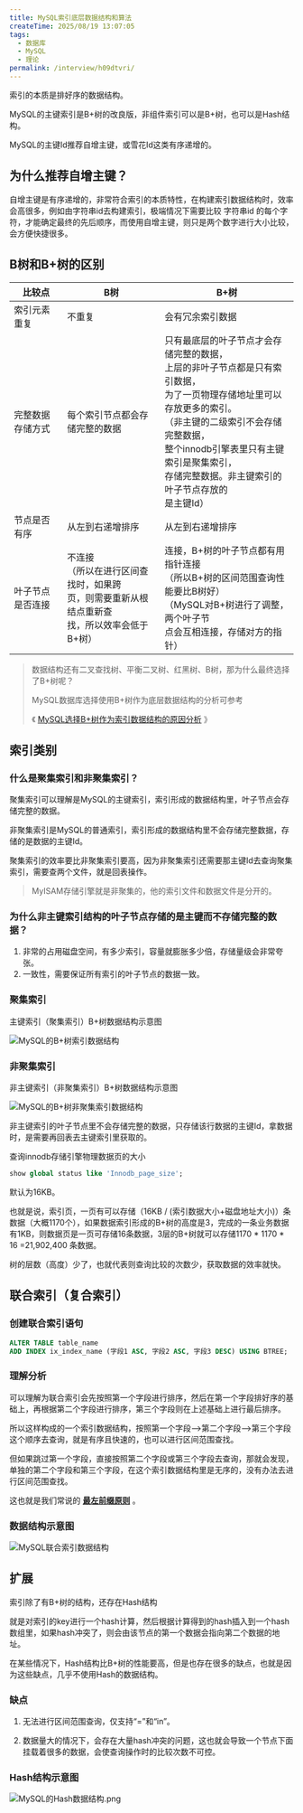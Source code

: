 ```yaml
---
title: MySQL索引底层数据结构和算法
createTime: 2025/08/19 13:07:05
tags:
  - 数据库
  - MySQL
  - 理论
permalink: /interview/h09dtvri/
---
```

索引的本质是排好序的数据结构。

MySQL的主键索引是B+树的改良版，非组件索引可以是B+树，也可以是Hash结构。

MySQL的主键Id推荐自增主键，或雪花Id这类有序递增的。

<!-- more -->



## 为什么推荐自增主键？

自增主键是有序递增的，非常符合索引的本质特性，在构建索引数据结构时，效率会高很多，例如由字符串id去构建索引，极端情况下需要比较 字符串id 的每个字符，才能确定最终的先后顺序，而使用自增主键，则只是两个数字进行大小比较，会方便快捷很多。





## B树和B+树的区别



| 比较点           | B树                                                          | B+树                                                         |
| ---------------- | ------------------------------------------------------------ | ------------------------------------------------------------ |
| 索引元素重复     | 不重复                                                       | 会有冗余索引数据                                             |
| 完整数据存储方式 | 每个索引节点都会存储完整的数据                               | 只有最底层的叶子节点才会存储完整的数据，<br />上层的非叶子节点都是只有索引数据，<br />为了一页物理存储地址里可以存放更多的索引。<br />（非主键的二级索引不会存储完整数据，<br />整个innodb引擎表里只有主键索引是聚集索引，<br />存储完整数据。非主键索引的叶子节点存放的<br />是主键Id） |
| 节点是否有序     | 从左到右递增排序                                             | 从左到右递增排序                                             |
| 叶子节点是否连接 | 不连接<br />（所以在进行区间查找时，如果跨<br />页，则需要重新从根结点重新查<br />找，所以效率会低于B+树） | 连接，B+树的叶子节点都有用指针连接<br />（所以B+树的区间范围查询性能要比B树好）<br />（MySQL对B+树进行了调整， 两个叶子节<br />点会互相连接，存储对方的指针） |



> 数据结构还有二叉查找树、平衡二叉树、红黑树、B树，那为什么最终选择了B+树呢？
>
> MySQL数据库选择使用B+树作为底层数据结构的分析可参考
>
> 《 [MySQL选择B+树作为索引数据结构的原因分析](../../../database/109.MySQL%E9%80%89%E6%8B%A9B%2B%E6%A0%91%E4%BD%9C%E4%B8%BA%E7%B4%A2%E5%BC%95%E6%95%B0%E6%8D%AE%E7%BB%93%E6%9E%84%E7%9A%84%E5%8E%9F%E5%9B%A0%E5%88%86%E6%9E%90.md) 》


## 索引类别

### 什么是聚集索引和非聚集索引？

聚集索引可以理解是MySQL的主键索引，索引形成的数据结构里，叶子节点会存储完整的数据。

非聚集索引是MySQL的普通索引，索引形成的数据结构里不会存储完整数据，存储的是数据的主键Id。

聚集索引的效率要比非聚集索引要高，因为非聚集索引还需要那主键Id去查询聚集索引，需要查两个文件，就是回表操作。

> MyISAM存储引擎就是非聚集的，他的索引文件和数据文件是分开的。



### 为什么非主键索引结构的叶子节点存储的是主键而不存储完整的数据？

1. 非常的占用磁盘空间，有多少索引，容量就膨胀多少倍，存储量级会非常夸张。
2. 一致性，需要保证所有索引的叶子节点的数据一致。



### 聚集索引

主键索引（聚集索引）B+树数据结构示意图

![MySQL的B+树索引数据结构](../../../database/images/MySQL%E7%9A%84B%2B%E6%A0%91%E7%B4%A2%E5%BC%95%E6%95%B0%E6%8D%AE%E7%BB%93%E6%9E%84.png)


### 非聚集索引

非主键索引（非聚集索引）B+树数据结构示意图

![MySQL的B+树非聚集索引数据结构](../../../database/images/MySQL%E7%9A%84B%2B%E6%A0%91%E9%9D%9E%E8%81%9A%E9%9B%86%E7%B4%A2%E5%BC%95%E6%95%B0%E6%8D%AE%E7%BB%93%E6%9E%84.png)

非主键索引的叶子节点里不会存储完整的数据，只存储该行数据的主键Id，拿数据时，是需要再回表去主键索引里获取的。



查询innodb存储引擎物理数据页的大小

```sql
show global status like 'Innodb_page_size';
```

默认为16KB。

也就是说，索引页，一页有可以存储（16KB / (索引数据大小+磁盘地址大小)）条数据（大概1170个），如果数据索引形成的B+树的高度是3，完成的一条业务数据有1KB，则数据页是一页可存储16条数据，3层的B+树就可以存储1170 * 1170 * 16 =21,902,400 条数据。

树的层数（高度）少了，也就代表则查询比较的次数少，获取数据的效率就快。





## 联合索引（复合索引）

### 创建联合索引语句

```sql
ALTER TABLE table_name
ADD INDEX ix_index_name (字段1 ASC, 字段2 ASC, 字段3 DESC) USING BTREE;
```

### 理解分析

可以理解为联合索引会先按照第一个字段进行排序，然后在第一个字段排好序的基础上，再根据第二个字段进行排序，第三个字段则在上述基础上进行最后排序。

所以这样构成的一个索引数据结构，按照第一个字段-->第二个字段-->第三个字段这个顺序去查询，就是有序且快速的，也可以进行区间范围查找。

但如果跳过第一个字段，直接按照第二个字段或第三个字段去查询，那就会发现，单独的第二个字段和第三个字段，在这个索引数据结构里是无序的，没有办法去进行区间范围查找。

这也就是我们常说的 <u>**最左前缀原则**</u> 。

### 数据结构示意图


![MySQL联合索引数据结构](../../../database/images/MySQL%E8%81%94%E5%90%88%E7%B4%A2%E5%BC%95%E6%95%B0%E6%8D%AE%E7%BB%93%E6%9E%84.png)

## 扩展

索引除了有B+树的结构，还存在Hash结构

就是对索引的key进行一个hash计算，然后根据计算得到的hash插入到一个hash数组里，如果hash冲突了，则会由该节点的第一个数据会指向第二个数据的地址。

在某些情况下，Hash结构比B+树的性能要高，但是也存在很多的缺点，也就是因为这些缺点，几乎不使用Hash的数据结构。

### 缺点

1. 无法进行区间范围查询，仅支持“=”和“in”。

2. 数据量大的情况下，会存在大量hash冲突的问题，这也就会导致一个节点下面挂载着很多的数据，会使查询操作时的比较次数不可控。



### Hash结构示意图

![MySQL的Hash数据结构.png](../../../database/images/MySQL%E7%9A%84Hash%E6%95%B0%E6%8D%AE%E7%BB%93%E6%9E%84.png)
